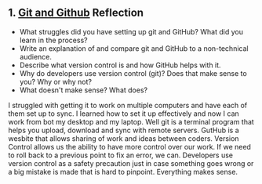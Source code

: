 ## 1. [Git and Github](1_get_started/readme.md) Reflection

* What struggles did you have setting up git and GitHub? What did you learn in the process?
* Write an explanation of and compare git and GitHub to a non-technical audience. 
* Describe what version control is and how GitHub helps with it.
* Why do developers use version control (git)? Does that make sense to you? Why or why not?
* What doesn't make sense? What does?

I struggled with getting it to work on multiple computers and have each of them set up to sync. I learned how to set it up effectively and now I can work from bot my desktop and my laptop. Well git is a terminal program that helps you upload, download and sync with remote servers. GutHub is a wesbite that allows sharing of work and ideas between coders. Version Control allows us the ability to have more control over our work. If we need to roll back to a previous point to fix an error, we can. Developers use version control as a safety precaution just in case something goes wrong or a big mistake is made that is hard to pinpoint. Everything makes sense.